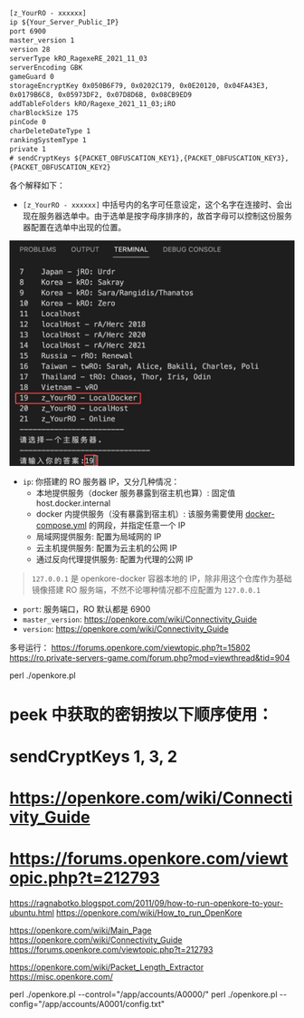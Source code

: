 
```
[z_YourRO - xxxxxx]
ip ${Your_Server_Public_IP}
port 6900
master_version 1
version 28
serverType kRO_RagexeRE_2021_11_03
serverEncoding GBK
gameGuard 0
storageEncryptKey 0x050B6F79, 0x0202C179, 0x0E20120, 0x04FA43E3, 0x0179B6C8, 0x05973DF2, 0x07D8D6B, 0x08CB9ED9
addTableFolders kRO/Ragexe_2021_11_03;iRO
charBlockSize 175
pinCode 0
charDeleteDateType 1
rankingSystemType 1
private 1
# sendCryptKeys ${PACKET_OBFUSCATION_KEY1},{PACKET_OBFUSCATION_KEY3},{PACKET_OBFUSCATION_KEY2}
```

各个解释如下：

- `[z_YourRO - xxxxxx]` 中括号内的名字可任意设定，这个名字在连接时、会出现在服务器选单中。由于选单是按字母序排序的，故首字母可以控制这份服务器配置在选单中出现的位置。

![](./imgs/03.jpg)

- `ip`: 你搭建的 RO 服务器 IP，又分几种情况：
  - 本地提供服务（docker 服务暴露到宿主机也算）: 固定值 host.docker.internal
  - docker 内提供服务（没有暴露到宿主机）: 该服务需要使用 [docker-compose.yml](./docker-compose.yml) 的网段，并指定任意一个 IP
  - 局域网提供服务: 配置为局域网的 IP
  - 云主机提供服务: 配置为云主机的公网 IP
  - 通过反向代理提供服务: 配置为代理的公网 IP

> `127.0.0.1` 是 openkore-docker 容器本地的 IP，除非用这个仓库作为基础镜像搭建 RO 服务端，不然不论哪种情况都不应配置为 `127.0.0.1`

- `port`: 服务端口，RO 默认都是 6900
- `master_version`: https://openkore.com/wiki/Connectivity_Guide
- `version`: https://openkore.com/wiki/Connectivity_Guide





多号运行：
https://forums.openkore.com/viewtopic.php?t=15802
https://ro.private-servers-game.com/forum.php?mod=viewthread&tid=904

perl ./openkore.pl


# peek 中获取的密钥按以下顺序使用：
# sendCryptKeys 1, 3, 2
# https://openkore.com/wiki/Connectivity_Guide
# https://forums.openkore.com/viewtopic.php?t=212793


https://ragnabotko.blogspot.com/2011/09/how-to-run-openkore-to-your-ubuntu.html
https://openkore.com/wiki/How_to_run_OpenKore



https://openkore.com/wiki/Main_Page
https://openkore.com/wiki/Connectivity_Guide
https://forums.openkore.com/viewtopic.php?t=212793



https://openkore.com/wiki/Packet_Length_Extractor
https://misc.openkore.com/


perl ./openkore.pl --control="/app/accounts/A0000/"
perl ./openkore.pl --config="/app/accounts/A0001/config.txt"

